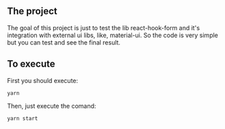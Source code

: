 ## The project

The goal of this project is just to test the lib react-hook-form and it's integration with external ui libs, like, material-ui. So the code is very simple but you can test and see the final result. 

## To execute

First you should execute:

    yarn
    
 Then, just execute the comand:
 
    yarn start

